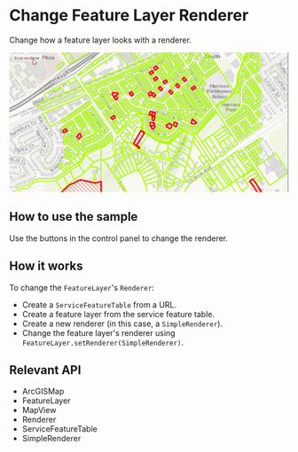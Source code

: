 # Change Feature Layer Renderer

Change how a feature layer looks with a renderer.

![](ChangeFeatureLayerRenderer.gif)

## How to use the sample

Use the buttons in the control panel to change the renderer.

## How it works

To change the `FeatureLayer`'s `Renderer`:


*   Create a `ServiceFeatureTable` from a URL.
*   Create a feature layer from the service feature table.
*   Create a new renderer (in this case, a `SimpleRenderer`).
*   Change the feature layer's renderer using `FeatureLayer.setRenderer(SimpleRenderer)`.


## Relevant API


*   ArcGISMap
*   FeatureLayer
*   MapView
*   Renderer
*   ServiceFeatureTable
*   SimpleRenderer


